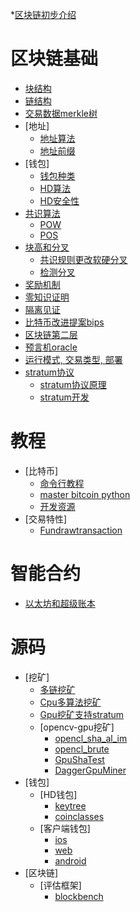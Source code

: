 *[区块链初步介绍](knowledge/turial.md)

# 区块链基础 
-  [块结构](knowledge/struct.md)
-  [链结构](knowledge/chainstruct.md)
-  [交易数据merkle树](knowledge/transaction.md)
-  [地址]
    -  [地址算法](knowledge/walletaddress.md)
    -  [地址前缀](https://en.bitcoin.it/wiki/List_of_address_prefixes)
-  [钱包]
    -  [钱包种类](knowledge/category.md)
    -  [HD算法](knowledge/hd.md)
    -  [HD安全性](knowledge/hdsafe.md)
-  [共识算法](knowledge/consimple.md)
    -  [POW](knowledge/pow.md)
    -  [POS](knowledge/pos.md)
-  [块高和分叉](knowledge/blockheight.md)
    -  [共识规则更改软硬分叉](knowledge/con.md)
    -  [检测分叉](knowledge/fenchadetect.md)
-  [奖励机制](knowledge/reward.md)
-  [零知识证明](knowledge/zero.md)
-  [隔离见证](knowledge/ge.md)
-  [比特币改进提案bips](https://github.com/bitcoin/bips)
-  [区块链第二层](knowledge/secondlayer.md)
-  [预言机oracle](knowledge/yuyanji.md)
-  [运行模式, 交易类型, 部署](knowledge/mode.md)
-  [stratum协议](https://slushpool.com/help/manual/stratum-protocol#download)
    -  [stratum协议原理](http://blog.csdn.net/taifei/article/details/73322595)
    -  [stratum开发](https://www.jianshu.com/p/7b068d874244)

# 教程
- [比特币]
    -  [命令行教程](https://github.com/ChristopherA/Learning-Bitcoin-from-the-Command-Line)
    -  [master bitcoin python](https://github.com/bitcoinbook/bitcoinbook)
    -  [开发资源](https://github.com/ChristopherA/Blockchain-Developer-Resources)
- [交易特性]
    -  [Fundrawtransaction](https://bitcoincore.org/en/releases/0.14.0/)
    
# 智能合约
-  [以太坊和超级账本](knowledge/compare.md)

# 源码
- [挖矿]
    - [多链挖矿](https://github.com/luke-jr/bfgminer/)
    - [Cpu多算法挖矿](https://github.com/lucasjones/cpuminer-multi)
    - [Gpu挖矿支持stratum](https://github.com/Bufius/vertminer-gpu)
    - [opencv-gpu挖矿]
        - [opencl_sha_al_im](https://github.com/Fruneng/opencl_sha_al_im)
        - [opencl_brute](https://github.com/bkerler/opencl_brute)
        - [GpuShaTest](https://github.com/jonano614/GpuShaTest/)
        - [DaggerGpuMiner](https://github.com/jonano614/DaggerGpuMiner)
 - [钱包]
     - [HD钱包]
         - [keytree](https://github.com/stequald/KeyTree-qt/tree/master/keytree-qt)
         - [coinclasses](https://github.com/stequald/CoinClasses)
     - [客户端钱包]
         - [ios](https://github.com/arcbit/arcbit-ios)
         - [web](https://github.com/arcbit/arcbit-web)
         - [android](https://github.com/arcbit/arcbit-android)
 - [区块链]
     - [评估框架]
         - [blockbench](knowledge/valuable.md)
         

